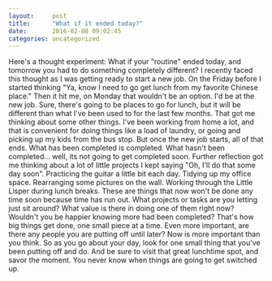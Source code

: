 ```yaml
---
layout:     post
title:      "What if it ended today?"
date:       2016-02-08 09:02:45
categories: uncategorized
---
```

Here's a thought experiment: What if your "routine" ended today, and tomorrow you had to do something completely different? I recently faced this thought as I was getting ready to start a new job. On the Friday before I started thinking "Ya, know I need to go get lunch from my favorite Chinese place." Then it hit me, on Monday that wouldn't be an option. I'd be at the new job. Sure, there's going to be places to go for lunch, but it will be different than what I've been used to for the last few months. That got me thinking about some other things. I've been working from home a lot, and that is convenient for doing things like a load of laundry, or going and picking up my kids from the bus stop. But once the new job starts, all of that ends. What has been completed is completed. What hasn't been completed... well, its not going to get completed soon. Further reflection got me thinking about a lot of little projects I kept saying "Oh, I'll do that some day soon". Practicing the guitar a little bit each day. Tidying up my office space. Rearranging some pictures on the wall. Working through the Little Lisper during lunch breaks. These are things that now won't be done any time soon because time has run out. What projects or tasks are you letting just sit around? What value is there in doing one of them right now? Wouldn't you be happier knowing more had been completed? That's how big things get done, one small piece at a time. Even more important, are there any people you are putting off until later? Now is more important than you think. So as you go about your day, look for one small thing that you've been putting off and do. And be sure to visit that great lunchtime spot, and savor the moment. You never know when things are going to get switched up.
